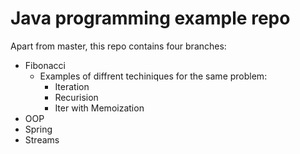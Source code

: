 # Java programming example repo

Apart from master, this repo contains four branches:
 * Fibonacci
   * Examples of diffrent techiniques for the same problem: 
      * Iteration
      * Recurision
      * Iter with Memoization 
 * OOP
 * Spring
 * Streams
